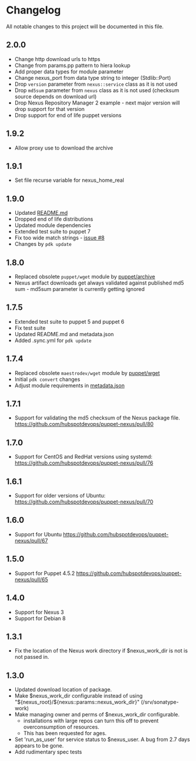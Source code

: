 # Changelog

All notable changes to this project will be documented in this file.

## 2.0.0
* Change http download urls to https
* Change from params.pp pattern to hiera lookup
* Add proper data types for module parameter
* Change nexus_port from data type string to integer (Stdlib::Port)
* Drop `version` parameter from `nexus::service` class as it is not used
* Drop `md5sum` parameter from `nexus` class as it is not used (checksum source depends on download url)
* Drop Nexus Repository Manager 2 example - next major version will drop support for that version
* Drop support for end of life puppet versions

## 1.9.2
* Allow proxy use to download the archive

## 1.9.1
* Set file recurse variable for nexus_home_real

## 1.9.0

* Updated [README.md](README.md)
* Dropped end of life distributions
* Updated module dependencies
* Extended test suite to puppet 7
* Fix too wide match strings - [issue #8](https://github.com/puppets-epic-show-theatre/puppet-nexus/issues/9)
* Changes by `pdk update`

## 1.8.0

* Replaced obsolete `puppet/wget` module by [puppet/archive](https://github.com/voxpupuli/puppet-archive)
* Nexus artifact downloads get always validated against published md5 sum - md5sum parameter is currently getting ignored

## 1.7.5

* Extended test suite to puppet 5 and puppet 6
* Fix test suite
* Updated README.md and metadata.json
* Added .sync.yml for `pdk update`

## 1.7.4

* Replaced obsolete `maestrodev/wget` module by [puppet/wget](https://github.com/voxpupuli/puppet-wget)
* Initial `pdk convert` changes
* Adjust module requirements in [metadata.json](metadata.json)

## 1.7.1

* Support for validating the md5 checksum of the Nexus package file. https://github.com/hubspotdevops/puppet-nexus/pull/80

## 1.7.0

* Support for CentOS and RedHat versions using systemd: https://github.com/hubspotdevops/puppet-nexus/pull/76

## 1.6.1

* Support for older versions of Ubuntu: https://github.com/hubspotdevops/puppet-nexus/pull/70

## 1.6.0

* Support for Ubuntu https://github.com/hubspotdevops/puppet-nexus/pull/67

## 1.5.0

* Support for Puppet 4.5.2 https://github.com/hubspotdevops/puppet-nexus/pull/65

## 1.4.0

* Support for Nexus 3
* Support for Debian 8

## 1.3.1

* Fix the location of the Nexus work directory if $nexus_work_dir is not is not passed in.

## 1.3.0

* Updated download location of package.
* Make $nexus_work_dir configurable instead of using "${nexus_root}/${nexus::params::nexus_work_dir}" (/srv/sonatype-work)
* Make managing owner and perms of $nexus_work_dir configurable.
  * installations with large repos can turn this off to prevent overconsumption of resources.
  * This has been requested for ages.
* Set 'run_as_user' for service status to $nexus_user.  A bug from 2.7 days appears to be gone.
* Add rudimentary spec tests
